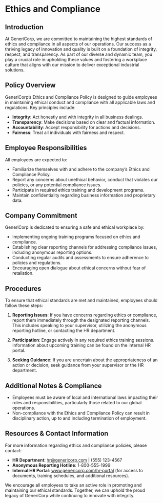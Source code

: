 # **Ethics and Compliance**

## **Introduction**
At GeneriCorp, we are committed to maintaining the highest standards of ethics and compliance in all aspects of our operations. Our success as a thriving legacy of innovation and quality is built on a foundation of integrity, respect, and transparency. As part of our diverse and dynamic team, you play a crucial role in upholding these values and fostering a workplace culture that aligns with our mission to deliver exceptional industrial solutions.

## **Policy Overview**
GeneriCorp’s Ethics and Compliance Policy is designed to guide employees in maintaining ethical conduct and compliance with all applicable laws and regulations. Key principles include:

- **Integrity**: Act honestly and with integrity in all business dealings.
- **Transparency**: Make decisions based on clear and factual information.
- **Accountability**: Accept responsibility for actions and decisions.
- **Fairness**: Treat all individuals with fairness and respect.

## **Employee Responsibilities**
All employees are expected to:

- Familiarize themselves with and adhere to the company’s Ethics and Compliance Policy.
- Report any concerns about unethical behavior, conduct that violates our policies, or any potential compliance issues.
- Participate in required ethics training and development programs.
- Maintain confidentiality regarding business information and proprietary data.

## **Company Commitment**
GeneriCorp is dedicated to ensuring a safe and ethical workplace by:

- Implementing ongoing training programs focused on ethics and compliance.
- Establishing clear reporting channels for addressing compliance issues, including anonymous reporting options.
- Conducting regular audits and assessments to ensure adherence to policies and regulations.
- Encouraging open dialogue about ethical concerns without fear of retaliation.

## **Procedures**
To ensure that ethical standards are met and maintained, employees should follow these steps:

1. **Reporting Issues**: If you have concerns regarding ethics or compliance, report them immediately through the designated reporting channels. This includes speaking to your supervisor, utilizing the anonymous reporting hotline, or contacting the HR department.
  
2. **Participation**: Engage actively in any required ethics training sessions. Information about upcoming training can be found on the internal HR portal.

3. **Seeking Guidance**: If you are uncertain about the appropriateness of an action or decision, seek guidance from your supervisor or the HR department.

## **Additional Notes & Compliance**
- Employees must be aware of local and international laws impacting their roles and responsibilities, particularly those related to our global operations.
- Non-compliance with the Ethics and Compliance Policy can result in disciplinary action, up to and including termination of employment.

## **Resources & Contact Information**
For more information regarding ethics and compliance policies, please contact:

- **HR Department**: [hr@genericorp.com](mailto:hr@genericorp.com) | (555) 123-4567
- **Anonymous Reporting Hotline**: 1-800-555-1999
- **Internal HR Portal**: www.genericorp.com/hr-portal (for access to documents, training schedules, and additional resources).

We encourage all employees to take an active role in promoting and maintaining our ethical standards. Together, we can uphold the proud legacy of GeneriCorp while continuing to innovate with integrity.